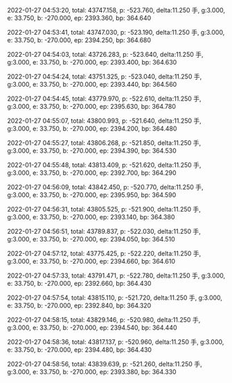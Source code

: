 2022-01-27 04:53:20, total: 43747.158, p: -523.760, delta:11.250 手, g:3.000, e: 33.750, b: -270.000, ep: 2393.360, bp: 364.640

2022-01-27 04:53:41, total: 43747.030, p: -523.190, delta:11.250 手, g:3.000, e: 33.750, b: -270.000, ep: 2394.250, bp: 364.680

2022-01-27 04:54:03, total: 43726.283, p: -523.640, delta:11.250 手, g:3.000, e: 33.750, b: -270.000, ep: 2393.400, bp: 364.630

2022-01-27 04:54:24, total: 43751.325, p: -523.040, delta:11.250 手, g:3.000, e: 33.750, b: -270.000, ep: 2393.440, bp: 364.560

2022-01-27 04:54:45, total: 43779.970, p: -522.610, delta:11.250 手, g:3.000, e: 33.750, b: -270.000, ep: 2395.630, bp: 364.780

2022-01-27 04:55:07, total: 43800.993, p: -521.640, delta:11.250 手, g:3.000, e: 33.750, b: -270.000, ep: 2394.200, bp: 364.480

2022-01-27 04:55:27, total: 43806.268, p: -521.850, delta:11.250 手, g:3.000, e: 33.750, b: -270.000, ep: 2394.390, bp: 364.530

2022-01-27 04:55:48, total: 43813.409, p: -521.620, delta:11.250 手, g:3.000, e: 33.750, b: -270.000, ep: 2392.700, bp: 364.290

2022-01-27 04:56:09, total: 43842.450, p: -520.770, delta:11.250 手, g:3.000, e: 33.750, b: -270.000, ep: 2395.950, bp: 364.590

2022-01-27 04:56:31, total: 43805.525, p: -521.900, delta:11.250 手, g:3.000, e: 33.750, b: -270.000, ep: 2393.140, bp: 364.380

2022-01-27 04:56:51, total: 43789.837, p: -522.030, delta:11.250 手, g:3.000, e: 33.750, b: -270.000, ep: 2394.050, bp: 364.510

2022-01-27 04:57:12, total: 43775.425, p: -522.220, delta:11.250 手, g:3.000, e: 33.750, b: -270.000, ep: 2394.660, bp: 364.610

2022-01-27 04:57:33, total: 43791.471, p: -522.780, delta:11.250 手, g:3.000, e: 33.750, b: -270.000, ep: 2392.660, bp: 364.430

2022-01-27 04:57:54, total: 43815.110, p: -521.720, delta:11.250 手, g:3.000, e: 33.750, b: -270.000, ep: 2392.840, bp: 364.320

2022-01-27 04:58:15, total: 43829.146, p: -520.980, delta:11.250 手, g:3.000, e: 33.750, b: -270.000, ep: 2394.540, bp: 364.440

2022-01-27 04:58:36, total: 43817.137, p: -520.960, delta:11.250 手, g:3.000, e: 33.750, b: -270.000, ep: 2394.480, bp: 364.430

2022-01-27 04:58:56, total: 43839.639, p: -521.260, delta:11.250 手, g:3.000, e: 33.750, b: -270.000, ep: 2393.380, bp: 364.330